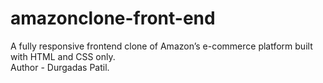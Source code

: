# amazonclone-front-end
A fully responsive frontend clone of Amazon’s e-commerce platform built with HTML and CSS only.
<br>
Author - Durgadas Patil.
